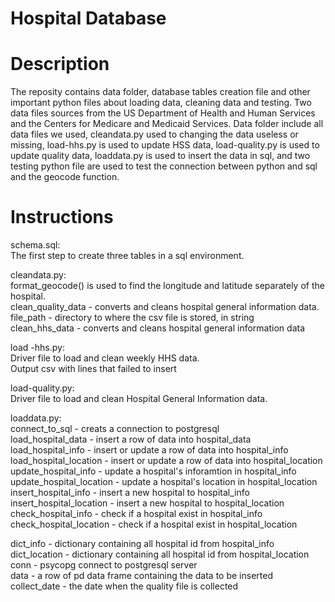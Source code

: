 # Hospital Database

# Description

The reposity contains data folder, database tables creation file and other important python files about loading data, cleaning data and testing. Two data files sources from the US Department of Health and Human Services and the Centers for Medicare and Medicaid Services. Data folder include all data files we used, cleandata.py used to changing the data useless or missing, load-hhs.py is used to update HSS data, load-quality.py is used to update quality data, loaddata.py is used to insert the data in sql, and two testing python file are used to test the connection between python and sql and the geocode function.

# Instructions

schema.sql:  
The first step to create three tables in a sql environment.

cleandata.py:  
format_geocode() is used to find the longitude and latitude separately of the hospital.  
clean_quality_data - converts and cleans hospital general information data.  
file_path - directory to where the csv file is stored, in string  
clean_hhs_data - converts and cleans hospital general information data  

load -hhs.py:  
Driver file to load and clean weekly HHS data.  
Output csv with lines that failed to insert  

load-quality.py:  
Driver file to load and clean Hospital General Information data.  

loaddata.py:  
connect_to_sql - creats a connection to postgresql  
load_hospital_data - insert a row of data into hospital_data  
load_hospital_info - insert or update a row of data into hospital_info  
load_hospital_location - insert or update a row of data into hospital_location  
update_hospital_info - update a hospital's inforamtion in hospital_info  
update_hospital_location - update a hospital's location in hospital_location  
insert_hospital_info - insert a new hospital to hospital_info  
insert_hospital_location - insert a new hospital to hospital_location  
check_hospital_info - check if a hospital exist in hospital_info  
check_hospital_location - check if a hospital exist in hospital_location  

dict_info - dictionary containing all hospital id from hospital_info  
dict_location - dictionary containing all hospital id from hospital_location  
conn - psycopg connect to postgresql server  
data - a row of pd data frame containing the data to be inserted  
collect_date - the date when the quality file is collected  
